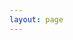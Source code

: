 ```yaml
---
layout: page
---
```


<script setup>
import { VPTeamPage, VPTeamPageTitle, VPTeamMembers, VPTeamPageSection } from 'vitepress/theme'

const beginners = [
  {
    avatar: 'https://github.com/LuxDL.png',
    name: 'Julia & Lux for the Uninitiated',
    desc: 'A tutorial on how to get started with Julia and Lux for those who have never used Julia before.',
    links: [
      {
        icon: {
          svg: '<svg xmlns="http://www.w3.org/2000/svg" viewBox="0 0 640 512"><path d="M392.8 1.2c-17-4.9-34.7 5-39.6 22l-128 448c-4.9 17 5 34.7 22 39.6s34.7-5 39.6-22l128-448c4.9-17-5-34.7-22-39.6zm80.6 120.1c-12.5 12.5-12.5 32.8 0 45.3L562.7 256l-89.4 89.4c-12.5 12.5-12.5 32.8 0 45.3s32.8 12.5 45.3 0l112-112c12.5-12.5 12.5-32.8 0-45.3l-112-112c-12.5-12.5-32.8-12.5-45.3 0zm-306.7 0c-12.5-12.5-32.8-12.5-45.3 0l-112 112c-12.5 12.5-12.5 32.8 0 45.3l112 112c12.5 12.5 32.8 12.5 45.3 0s12.5-32.8 0-45.3L77.3 256l89.4-89.4c12.5-12.5 12.5-32.8 0-45.3z"/></svg>'
        },
        link: 'beginner/1_Basics' }
    ]
  },
  {
    avatar: 'https://github.com/LuxDL.png',
    name: 'Fitting a Polynomial using MLP',
    desc: 'Learn the Basics of Lux by fitting a Multi-Layer Perceptron to a Polynomial.',
    links: [
      {
        icon: {
          svg: '<svg xmlns="http://www.w3.org/2000/svg" viewBox="0 0 640 512"><path d="M392.8 1.2c-17-4.9-34.7 5-39.6 22l-128 448c-4.9 17 5 34.7 22 39.6s34.7-5 39.6-22l128-448c4.9-17-5-34.7-22-39.6zm80.6 120.1c-12.5 12.5-12.5 32.8 0 45.3L562.7 256l-89.4 89.4c-12.5 12.5-12.5 32.8 0 45.3s32.8 12.5 45.3 0l112-112c12.5-12.5 12.5-32.8 0-45.3l-112-112c-12.5-12.5-32.8-12.5-45.3 0zm-306.7 0c-12.5-12.5-32.8-12.5-45.3 0l-112 112c-12.5 12.5-12.5 32.8 0 45.3l112 112c12.5 12.5 32.8 12.5 45.3 0s12.5-32.8 0-45.3L77.3 256l89.4-89.4c12.5-12.5 12.5-32.8 0-45.3z"/></svg>'
        },
        link: 'beginner/2_PolynomialFitting' }
    ]
  },
  {
    avatar: 'https://github.com/LuxDL.png',
    name: 'Training a Simple LSTM',
    desc: 'Learn the API for defining Recurrent Models in Lux.',
    links: [
      {
        icon: {
          svg: '<svg xmlns="http://www.w3.org/2000/svg" viewBox="0 0 640 512"><path d="M392.8 1.2c-17-4.9-34.7 5-39.6 22l-128 448c-4.9 17 5 34.7 22 39.6s34.7-5 39.6-22l128-448c4.9-17-5-34.7-22-39.6zm80.6 120.1c-12.5 12.5-12.5 32.8 0 45.3L562.7 256l-89.4 89.4c-12.5 12.5-12.5 32.8 0 45.3s32.8 12.5 45.3 0l112-112c12.5-12.5 12.5-32.8 0-45.3l-112-112c-12.5-12.5-32.8-12.5-45.3 0zm-306.7 0c-12.5-12.5-32.8-12.5-45.3 0l-112 112c-12.5 12.5-12.5 32.8 0 45.3l112 112c12.5 12.5 32.8 12.5 45.3 0s12.5-32.8 0-45.3L77.3 256l89.4-89.4c12.5-12.5 12.5-32.8 0-45.3z"/></svg>'
        },
        link: 'beginner/3_SimpleRNN' }
    ]
  }
];

const intermediate = [
  {
    avatar: 'https://github.com/LuxDL.png',
    name: 'MNIST Classification using Neural ODE',
    desc: 'Train a Neural ODE to classify MNIST Images.',
    links: [
      {
        icon: {
          svg: '<svg xmlns="http://www.w3.org/2000/svg" viewBox="0 0 640 512"><path d="M392.8 1.2c-17-4.9-34.7 5-39.6 22l-128 448c-4.9 17 5 34.7 22 39.6s34.7-5 39.6-22l128-448c4.9-17-5-34.7-22-39.6zm80.6 120.1c-12.5 12.5-12.5 32.8 0 45.3L562.7 256l-89.4 89.4c-12.5 12.5-12.5 32.8 0 45.3s32.8 12.5 45.3 0l112-112c12.5-12.5 12.5-32.8 0-45.3l-112-112c-12.5-12.5-32.8-12.5-45.3 0zm-306.7 0c-12.5-12.5-32.8-12.5-45.3 0l-112 112c-12.5 12.5-12.5 32.8 0 45.3l112 112c12.5 12.5 32.8 12.5 45.3 0s12.5-32.8 0-45.3L77.3 256l89.4-89.4c12.5-12.5 12.5-32.8 0-45.3z"/></svg>'
        },
        link: 'intermediate/1_NeuralODE' }
    ]
  },
  {
    avatar: 'https://github.com/LuxDL.png',
    name: 'Bayesian Neural Networks',
    desc: 'Figure out how to use Probabilistic Programming Frameworks like Turing with Lux.',
    links: [
      {
        icon: {
          svg: '<svg xmlns="http://www.w3.org/2000/svg" viewBox="0 0 640 512"><path d="M392.8 1.2c-17-4.9-34.7 5-39.6 22l-128 448c-4.9 17 5 34.7 22 39.6s34.7-5 39.6-22l128-448c4.9-17-5-34.7-22-39.6zm80.6 120.1c-12.5 12.5-12.5 32.8 0 45.3L562.7 256l-89.4 89.4c-12.5 12.5-12.5 32.8 0 45.3s32.8 12.5 45.3 0l112-112c12.5-12.5 12.5-32.8 0-45.3l-112-112c-12.5-12.5-32.8-12.5-45.3 0zm-306.7 0c-12.5-12.5-32.8-12.5-45.3 0l-112 112c-12.5 12.5-12.5 32.8 0 45.3l112 112c12.5 12.5 32.8 12.5 45.3 0s12.5-32.8 0-45.3L77.3 256l89.4-89.4c12.5-12.5 12.5-32.8 0-45.3z"/></svg>'
        },
        link: 'intermediate/2_BayesianNN' }
    ]
  },
  {
    avatar: 'https://github.com/LuxDL.png',
    name: 'Training a HyperNetwork',
    desc: 'In this tutorial we will train a hypernetwork to work on multiple datasets by predicting neural network parameters.',
    links: [
      {
        icon: {
          svg: '<svg xmlns="http://www.w3.org/2000/svg" viewBox="0 0 640 512"><path d="M392.8 1.2c-17-4.9-34.7 5-39.6 22l-128 448c-4.9 17 5 34.7 22 39.6s34.7-5 39.6-22l128-448c4.9-17-5-34.7-22-39.6zm80.6 120.1c-12.5 12.5-12.5 32.8 0 45.3L562.7 256l-89.4 89.4c-12.5 12.5-12.5 32.8 0 45.3s32.8 12.5 45.3 0l112-112c12.5-12.5 12.5-32.8 0-45.3l-112-112c-12.5-12.5-32.8-12.5-45.3 0zm-306.7 0c-12.5-12.5-32.8-12.5-45.3 0l-112 112c-12.5 12.5-12.5 32.8 0 45.3l112 112c12.5 12.5 32.8 12.5 45.3 0s12.5-32.8 0-45.3L77.3 256l89.4-89.4c12.5-12.5 12.5-32.8 0-45.3z"/></svg>'
        },
        link: 'intermediate/3_HyperNet' }
    ]
  }
];

const advanced = [
  {
    avatar: 'https://github.com/LuxDL.png',
    name: 'Neural ODE to Model Gravitational Waveforms',
    desc: 'Training a Neural ODE to fit simulated data of gravitational waveforms.',
    links: [
      {
        icon: {
          svg: '<svg xmlns="http://www.w3.org/2000/svg" viewBox="0 0 640 512"><path d="M392.8 1.2c-17-4.9-34.7 5-39.6 22l-128 448c-4.9 17 5 34.7 22 39.6s34.7-5 39.6-22l128-448c4.9-17-5-34.7-22-39.6zm80.6 120.1c-12.5 12.5-12.5 32.8 0 45.3L562.7 256l-89.4 89.4c-12.5 12.5-12.5 32.8 0 45.3s32.8 12.5 45.3 0l112-112c12.5-12.5 12.5-32.8 0-45.3l-112-112c-12.5-12.5-32.8-12.5-45.3 0zm-306.7 0c-12.5-12.5-32.8-12.5-45.3 0l-112 112c-12.5 12.5-12.5 32.8 0 45.3l112 112c12.5 12.5 32.8 12.5 45.3 0s12.5-32.8 0-45.3L77.3 256l89.4-89.4c12.5-12.5 12.5-32.8 0-45.3z"/></svg>'
        },
        link: 'advanced/1_GravitationalWaveForm' }
    ]
  }
];
</script>

<VPTeamPage>
  <VPTeamPageTitle>
    <template #title>Tutorials</template>
  </VPTeamPageTitle>

  <VPTeamPageSection>
    <template #title>Beginners Tutorials</template>
    <template #members>
      <VPTeamMembers size="small" :members="beginners" />
    </template>
  </VPTeamPageSection>

  <VPTeamPageSection>
    <template #title>Intermediate Tutorials</template>
    <template #members>
      <VPTeamMembers size="small" :members="intermediate" />
    </template>
  </VPTeamPageSection>

  <VPTeamPageSection>
    <template #title>Advanced Tutorials</template>
    <template #members>
      <VPTeamMembers size="small" :members="advanced" />
    </template>
  </VPTeamPageSection>
</VPTeamPage>


